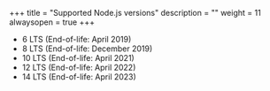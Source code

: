 +++
title = "Supported Node.js versions"
description = ""
weight = 11
alwaysopen = true
+++

* 6 LTS (End-of-life: April 2019)
* 8 LTS (End-of-life: December 2019)
* 10 LTS (End-of-life: April 2021)
* 12 LTS (End-of-life: April 2022)
* 14 LTS (End-of-life: April 2023)
